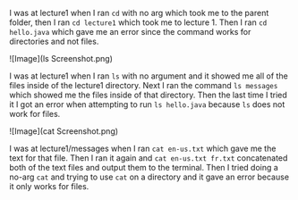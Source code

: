 
  I was at lecture1 when I ran `cd` with no arg which took me to the parent folder, then I ran `cd lecture1` which took me to lecture 1. Then I ran `cd hello.java` which gave me an error since the command works for directories and not files.



![Image](ls Screenshot.png)

  I was at lecture1 when I ran `ls` with no argument and it showed me all of the files inside of the lecture1  directory. Next I ran the command `ls messages` which showed me the files inside of that directory. Then the last time I tried it I got an error when attempting to run `ls hello.java` because `ls` does not work for files.


![Image](cat Screenshot.png)

  I was at lecture1/messages when I ran `cat en-us.txt` which gave me the text for that file. Then I ran it again and `cat en-us.txt fr.txt` concatenated both of the text files and output them to the terminal. Then I tried doing a no-arg `cat` and trying to use `cat` on a directory and it gave an error because it only works for files.
